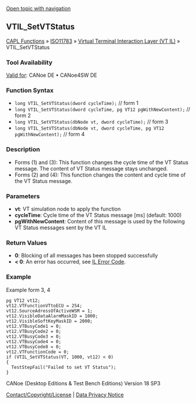 [Open topic with navigation](../../../../../../CANoeDEFamily.htm#Topics/CAPLFunctions/ISO11783/ISOInteractionLayerVT/Functions/CAPLfunctionIso11783VTILSetVTStatus.md)

## VTIL_SetVTStatus

[CAPL Functions](../../../CAPLfunctions.md) » [ISO11783](../../CAPLfunctionsISO11783Overview.md) » [Virtual Terminal Interaction Layer (VT IL)](../CAPLfunctionsISOILVTOverview.md) » VTIL_SetVTStatus

### Tool Availability

[Valid for](../../../../Shared/FeatureAvailability.md): CANoe DE • CANoe4SW DE

### Function Syntax

- `long VTIL_SetVTStatus(dword cycleTime);` // form 1
- `long VTIL_SetVTStatus(dword cycleTime, pg VT12 pgWithNewContent);` // form 2
- `long VTIL_SetVTStatus(dbNode vt, dword cycleTime);` // form 3
- `long VTIL_SetVTStatus(dbNode vt, dword cycleTime, pg VT12 pgWithNewContent);` // form 4

### Description

- Forms (1) and (3): This function changes the cycle time of the VT Status message. The content of VT Status message stays unchanged.
- Forms (2) and (4): This function changes the content and cycle time of the VT Status message.

### Parameters

- **vt**: VT simulation node to apply the function
- **cycleTime**: Cycle time of the VT Status message [ms] (default: 1000)
- **pgWithNewContent**: Content of this message is used by the following VT Status messages sent by the VT IL

### Return Values

- **0**: Blocking of all messages has been stopped successfully
- **< 0**: An error has occurred, see [IL Error Code](../../../CAPLfunctionsISOj1939ErrorCodes.md).

### Example

Example form 3, 4

```plaintext
pg VT12 vt12;
vt12.VTFunctionVTtoECU = 254;
vt12.SourceAdressOfActiveWSM = 1;
vt12.VisibleDataAlarmMaskID = 1000;
vt12.VisibleSoftKeyMaskID = 2000;
vt12.VTBusyCode1 = 0;
vt12.VTBusyCode2 = 0;
vt12.VTBusyCode3 = 0;
vt12.VTBusyCode4 = 0;
vt12.VTBusyCode8 = 0;
vt12.VTFunctionCode = 0;
if (VTIL_SetVTStatus(VT, 1000, vt12) < 0)
{
  TestStepFail("Failed to set VT Status");
}
```

CANoe (Desktop Editions & Test Bench Editions) Version 18 SP3

[Contact/Copyright/License](../../../../Shared/ContactCopyrightLicense.md) | [Data Privacy Notice](https://www.vector.com/int/en/company/get-info/privacy-policy/)
